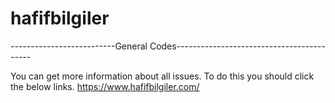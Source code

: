 # hafifbilgiler
--------------------------General Codes------------------------------------------

You can get more information about all issues. To do this you should click the below links.
https://www.hafifbilgiler.com/
